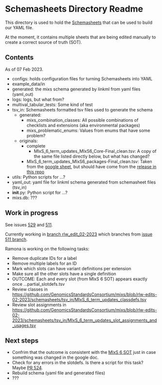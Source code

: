 # Schemasheets Directory Readme 

This directory is used to hold the [Schemasheets](https://linkml.io/schemasheets/) that can be used to build our YAML file. 

At the moment, it contains multiple sheets that are being edited manually to create a correct source of truth (SOT).

## Contents

As of 07 Feb 2023.
 * configs: holds configuration files for turning Schemasheets into YAML
 * example_data/in
 * generated: the mixs schema generated by linkml from yaml files (yaml_out)
 * logs: logs, but what from?
 * multival_tabular_tests: Some kind of test
 * tsv_in: Schemasheets formatted tsv files used to generate the schema
 	* generated: 
 		* mixs_combination_classes: All possible combinations of checklists and extensions (aka environmental packages)
 		* mixs_problematic_enums: Values from enums that have some problem?
 	* originals: 
 		* complete
 			* MIxS_6_term_updates_MIxS6_Core-Final_clean.tsv: A copy of the same file listed directly below, but what has changed?
 		* MIxS_6_term_updates_MIxS6_packages-Final_clean.tsv: Taken from the [google sheet](https://docs.google.com/spreadsheets/d/1QDeeUcDqXes69Y2RjU2aWgOpCVWo5OVsBX9MKmMqi_o/edit#gid=178015749), but should have come from the [release in this repo](https://github.com/GenomicsStandardsConsortium/mixs/blob/main/mixs/excel/mixs_v6.xlsx)
 * utils: Python scripts for ...?
 * yaml_out: yaml file for linkml schema generated from schemasheet files (tsv_in)
 * __init__.py: Python script for ...?
 * mixs.db: ???

## Work in progress

See issues [529](https://github.com/GenomicsStandardsConsortium/mixs/issues/529) and [511](https://github.com/GenomicsStandardsConsortium/mixs/issues/511).

Currently working in [branch rlw_edit_02-2023](https://github.com/GenomicsStandardsConsortium/mixs/tree/rlw-edits-02-2023) which branches from [issue 511 branch](https://github.com/GenomicsStandardsConsortium/mixs/tree/issue-511-tested-schemasheets).

Ramona is working on the following tasks:
* Remove duplicate IDs for a label
* Remove multiple labels for an ID
* Mark which slots can have variant definitions per extension
* Make sure all the other slots have a single definition
* OUTCOME: Each and every slot (from MIxS 6 SOT) appears exactly once ...partial_slotdefs.tsv
* Review classes in https://github.com/GenomicsStandardsConsortium/mixs/blob/rlw-edits-02-2023/schemasheets/tsv_in/MIxS_6_term_updates_classdefs.tsv
* Review slot assignments in https://github.com/GenomicsStandardsConsortium/mixs/blob/rlw-edits-02-2023/schemasheets/tsv_in/MIxS_6_term_updates_slot_assignments_and_usages.tsv

## Next steps
* Confrim that the outcome is consistent with the [MIxS 6 SOT](https://github.com/GenomicsStandardsConsortium/mixs/blob/main/mixs/excel/mixs_v6.xlsx) just in case something was changed in the google doc.
* Check for any errors in the slotdefs. Is there a script for this task? Maybe [PR 524](https://github.com/GenomicsStandardsConsortium/mixs/pull/524).
* Rebuild schema (yaml file and generated files)
* ???